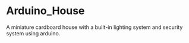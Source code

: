 # Arduino_House
A miniature cardboard house with a built-in lighting system and security system using arduino.
